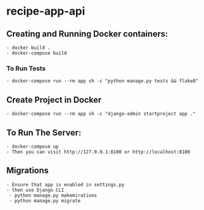 # recipe-app-api

## Creating and Running Docker containers:
    - docker build .
    - docker-compose build

### To Run Tests
    - docker-compose run --rm app sh -c "python manage.py tests && flake8"

## Create Project in Docker
    - docker-compose run --rm app sh -c "django-admin startproject app ."

## To Run The Server:
    - docker-compose up
    - Then you can visit http://127.0.0.1:8100 or http://localhost:8100

## Migrations
    - Ensure that app is enabled in settings.py
    - then use Django CLI
     - python manage.py makemirations
     - python manage.py migrate
    
